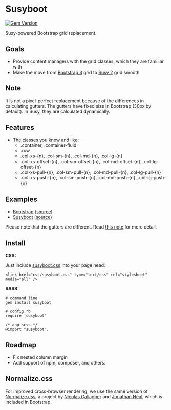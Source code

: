 # Susyboot
[![Gem Version](https://badge.fury.io/rb/susyboot.svg)](https://badge.fury.io/rb/susyboot)

Susy-powered Bootstrap grid replacement.

Goals
---
- Provide content managers with the grid classes, which they are familiar with
- Make the move from [Bootstrap 3](http://getbootstrap.com/) grid to [Susy 2](http://susy.oddbird.net/) grid smooth

Note
---
It is not a pixel-perfect replacement because of the differences in calculating gutters.
The gutters have fixed size in Bootstrap (30px by default). In Susy, they are calculated dynamically.

Features
---

- The classes you know and like: 
  - .container, .container-fluid
  - .row 
  - .col-xs-{n}, .col-sm-{n}, .col-md-{n}, .col-lg-{n}
  - .col-xs-offset-{n}, .col-sm-offset-{n}, .col-md-offset-{n}, .col-lg-offset-{n}
  - .col-xs-pull-{n}, .col-sm-pull-{n}, .col-md-pull-{n}, .col-lg-pull-{n}
  - .col-xs-push-{n}, .col-sm-push-{n}, .col-md-push-{n}, .col-lg-push-{n}

Examples
---
- [Bootstrap](https://htmlpreview.github.io/?https://raw.githubusercontent.com/kkomelin/susyboot/master/examples/test_bootstrap.html) ([source](https://raw.githubusercontent.com/kkomelin/susyboot/master/examples/test_bootstrap.html))
- [Susyboot](https://htmlpreview.github.io/?https://raw.githubusercontent.com/kkomelin/susyboot/master/examples/test_susyboot.html) ([source](https://raw.githubusercontent.com/kkomelin/susyboot/master/examples/test_susyboot.html))

Please note that the gutters are different. Read [this note](#note) for more detail.

Install
---

**CSS:**

Just include [susyboot.css](https://raw.githubusercontent.com/kkomelin/susyboot/master/css/susyboot.css) into your page head:

```
<link href="css/susyboot.css" type="text/css" rel="stylesheet" media="all" />
```

**SASS:**

```
# command line
gem install susyboot
```

```
# config.rb
require 'susyboot'
```

```
/* app.scss */
@import "susyboot";
```

Roadmap
---
- Fix nested column margin
- Add support of npm, composer, and others.

Normalize.css
---
For improved cross-browser rendering,
we use the same version of [Normalize.css](http://necolas.github.io/normalize.css/),
a project by [Nicolas Gallagher](https://twitter.com/necolas)
and [Jonathan Neal](https://twitter.com/jon_neal), which is included in Bootstrap.
